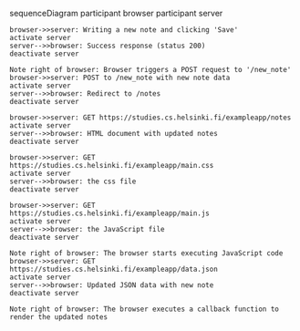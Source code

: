 sequenceDiagram
    participant browser
    participant server

    browser->>server: Writing a new note and clicking 'Save'
    activate server
    server-->>browser: Success response (status 200)
    deactivate server

    Note right of browser: Browser triggers a POST request to '/new_note'
    browser->>server: POST to /new_note with new note data
    activate server
    server-->>browser: Redirect to /notes
    deactivate server

    browser->>server: GET https://studies.cs.helsinki.fi/exampleapp/notes
    activate server
    server-->>browser: HTML document with updated notes
    deactivate server

    browser->>server: GET https://studies.cs.helsinki.fi/exampleapp/main.css
    activate server
    server-->>browser: the css file
    deactivate server

    browser->>server: GET https://studies.cs.helsinki.fi/exampleapp/main.js
    activate server
    server-->>browser: the JavaScript file
    deactivate server

    Note right of browser: The browser starts executing JavaScript code
    browser->>server: GET https://studies.cs.helsinki.fi/exampleapp/data.json
    activate server
    server-->>browser: Updated JSON data with new note
    deactivate server

    Note right of browser: The browser executes a callback function to render the updated notes

